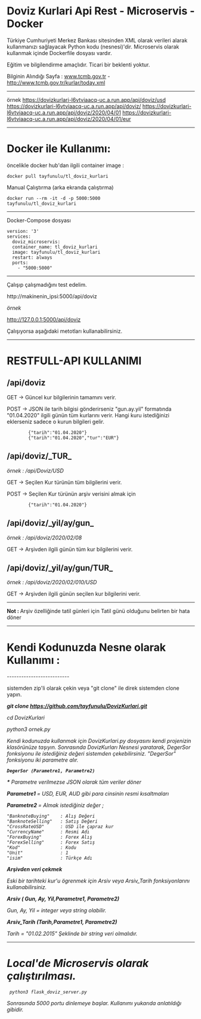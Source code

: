 # Doviz Kurlari Api Rest - Microservis - Docker

Türkiye Cumhuriyeti Merkez Bankası sitesinden XML olarak verileri alarak kullanmanızı sağlayacak Python kodu (nesnesi)'dir. Microservis olarak kullanmak içinde Dockerfile dosyası vardır. 

Eğitim ve bilgilendirme amaçlıdır. Ticari bir beklenti yoktur. 

Bilginin Alındığı Sayfa : www.tcmb.gov.tr -  http://www.tcmb.gov.tr/kurlar/today.xml

<hr>

örnek 
https://dovizkurlari-l6vtviaacq-uc.a.run.app/api/doviz/usd
https://dovizkurlari-l6vtviaacq-uc.a.run.app/api/doviz/
https://dovizkurlari-l6vtviaacq-uc.a.run.app/api/doviz/2020/04/01
https://dovizkurlari-l6vtviaacq-uc.a.run.app/api/doviz/2020/04/01/eur

<hr>

<h1>Docker ile Kullanımı:</h1>

öncelikle docker hub'dan ilgili container image :

<code>docker pull tayfunulu/tl_doviz_kurlari</code>

Manual Çalıştırma (arka ekranda çalıştırma)

<code>docker run --rm -it -d -p 5000:5000 tayfunulu/tl_doviz_kurlari</code>

<hr>Docker-Compose dosyası 

    version: '3'
    services:
      doviz_microservis:
      container_name: tl_doviz_kurlari
      image: tayfunulu/tl_doviz_kurlari
      restart: always
      ports:
        - "5000:5000"

<hr>

Çalışıp çalışmadığını test edelim.

http://makinenin_ipsi:5000/api/doviz

<i>örnek</i>

http://127.0.0.1:5000/api/doviz

Çalışıyorsa aşağıdaki metotları kullanabilirsiniz.

<hr>

# RESTFULL-API KULLANIMI

<h2><b>/api/doviz</b></h2>

GET -> Güncel kur bilgilerinin tamamını verir. 

POST -> JSON ile tarih bilgisi gönderirseniz "gun.ay.yil" formatında "01.04.2020" ilgili günün tüm kurlarını verir. Hangi kuru istediğinizi eklerseniz sadece o kurun bilgileri gelir. 

            {"tarih":"01.04.2020"}  
            {"tarih":"01.04.2020","tur":"EUR"}  


<h2><b>/api/doviz/_TUR_</b></h2>

<i>örnek : /api/Doviz/USD</i> 

GET -> Seçilen Kur türünün tüm bilgilerini verir. 

POST -> Seçilen Kur türünün arşiv verisini almak için
    
            {"tarih":"01.04.2020"}  

<h2><b>/api/doviz/_yil/ay/gun_</b></h2>

<i>örnek : /api/doviz/2020/02/08</i>

GET -> Arşivden ilgili günün tüm kur bilgilerini verir. 

<h2><b>/api/doviz/_yil/ay/gun/TUR_</b></h2>

<i>örnek : /api/doviz/2020/02/010/USD</i>

GET -> Arşivden ilgili günün seçilen kur bilgilerini verir.             

<hr>

<b> Not : </b> Arşiv özelliğinde tatil günleri için Tatil günü olduğunu belirten bir hata döner


<hr>


<h1>Kendi Kodunuzda Nesne olarak Kullanımı :</h1>
--------------------------

sistemden zip'li olarak çekin veya "git clone" ile direk sistemden clone yapın. 

<i><b>git clone https://github.com/tayfunulu/DovizKurlari.git</b>

cd DovizKurlari 

<i>python3 ornek.py</i>


Kendi kodunuzda kullanmak için DovizKurlari.py dosyasını kendi projenizin klasörünüze taşıyın. Sonrasında DovizKurları Nesnesi yaratarak, DegerSor fonksiyonu ile istediğiniz değeri sistemden çekebilirsiniz. "DegerSor" fonksiyonu iki parametre alır. 

<code><b>DegerSor (<i>Parametre1, Parametre2</i>) </b></code>

<b>*</b> Parametre verilmezse JSON olarak tüm veriler döner 

<b> Parametre1 </b> = USD, EUR, AUD gibi para cinsinin resmi kısaltmaları 

<b> Parametre2 </b>= Almak istediğiniz değer ;

    "BanknoteBuying"    : Alış Değeri
    "BanknoteSelling"   : Satış Değeri
    "CrossRateUSD"      : USD ile çapraz kur
    "CurrencyName"      : Resmi Adı
    "ForexBuying"       : Forex Alış     
    "ForexSelling"      : Forex Satış
    "Kod"               : Kodu 
    "Unit"              : 1
    "isim"              : Türkçe Adı     

<b>Arşivden veri çekmek </b>

Eski bir tarihteki kur'u ögrenmek için Arsiv veya Arsiv_Tarih fonksiyonlarını kullanabilirsiniz.

<b>Arsiv (<i> Gun, Ay, Yil,Parametre1, Parametre2</i>) </b>

Gun, Ay, Yil = integer veya string olabilir. 


<b>Arsiv_Tarih (<i>Tarih,Parametre1, Parametre2</i>) </b>

Tarih = "01.02.2015" Şeklinde bir string veri olmalıdır. 

<hr>

<h1> Local'de Microservis olarak çalıştırılması. </h1>

<code> python3 flask_doviz_server.py</code>

Sonrasında 5000 portu dinlemeye başlar. Kullanımı yukarıda anlatıldığı gibidir. 
